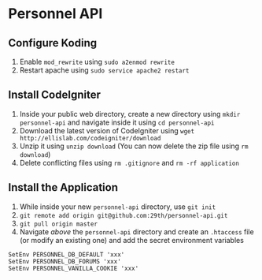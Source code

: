 # Personnel API

## Configure Koding
1. Enable `mod_rewrite` using `sudo a2enmod rewrite`
2. Restart apache using `sudo service apache2 restart`

## Install CodeIgniter

1. Inside your public web directory, create a new directory using `mkdir personnel-api` and navigate inside it using `cd personnel-api`
2. Download the latest version of CodeIgniter using `wget http://ellislab.com/codeigniter/download`
2. Unzip it using `unzip download` (You can now delete the zip file using `rm download`)
4. Delete conflicting files using `rm .gitignore` and `rm -rf application`

## Install the Application
1. While inside your new `personnel-api` directory, use `git init`
2. `git remote add origin git@github.com:29th/personnel-api.git`
3. `git pull origin master`
4. Navigate *above* the `personnel-api` directory and create an `.htaccess` file (or modify an existing one) and add the secret environment variables

```
SetEnv PERSONNEL_DB_DEFAULT 'xxx'
SetEnv PERSONNEL_DB_FORUMS 'xxx'
SetEnv PERSONNEL_VANILLA_COOKIE 'xxx'
```